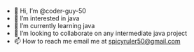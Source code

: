 - 👋 Hi, I’m @coder-guy-50
- 👀 I’m interested in java
- 🌱 I’m currently learning java
- 💞️ I’m looking to collaborate on any intermediate java project
- 📫 How to reach me email me at spicyruler50@gmail.com

<!---
coder-guy-50/coder-guy-50 is a ✨ special ✨ repository because its `README.md` (this file) appears on your GitHub profile.
You can click the Preview link to take a look at your changes.
--->
